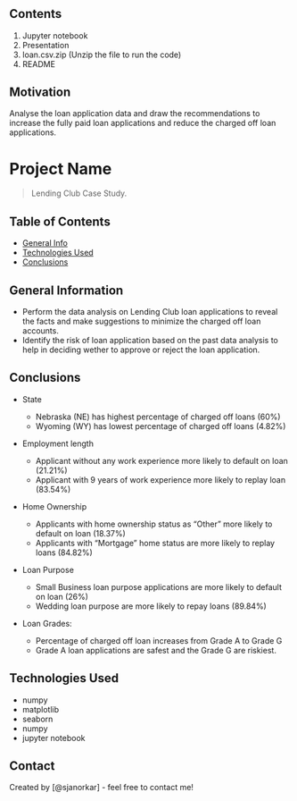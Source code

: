 # 
## Contents
1. Jupyter notebook 
2. Presentation
3. loan.csv.zip (Unzip the file to run the code)
4. README

## Motivation
Analyse the loan application data and draw the recommendations to increase the fully paid loan applications and reduce the charged off loan applications.


# Project Name
> Lending Club Case Study.


## Table of Contents
* [General Info](#general-information)
* [Technologies Used](#technologies-used)
* [Conclusions](#conclusions)

<!-- You can include any other section that is pertinent to your problem -->

## General Information
- Perform the data analysis on Lending Club loan applications to reveal the facts and make suggestions to minimize the charged off loan accounts.
- Identify the risk of loan application based on the past data analysis to help in deciding wether to approve or reject the loan application. 

<!-- You don't have to answer all the questions - just the ones relevant to your project. -->

## Conclusions
- State
  - Nebraska (NE) has highest percentage of charged off loans (60%)
  - Wyoming (WY) has lowest percentage of charged off loans (4.82%)

- Employment length
  - Applicant without any work experience more likely to default on loan (21.21%)
  - Applicant with 9 years of work experience more likely to replay loan (83.54%)

- Home Ownership
  - Applicants with home ownership status as “Other” more likely to default on loan (18.37%)
  - Applicants with “Mortgage” home status are more likely to replay loans (84.82%)

- Loan Purpose
  - Small Business loan purpose applications are more likely to default on loan (26%)
  - Wedding loan purpose are more likely to repay loans (89.84%)

- Loan Grades:
  - Percentage of charged off loan increases from Grade A to Grade G
  - Grade A loan applications are safest and the Grade G are riskiest.

<!-- You don't have to answer all the questions - just the ones relevant to your project. -->


## Technologies Used
- numpy 
- matplotlib
- seaborn 
- numpy
- jupyter notebook

<!-- As the libraries versions keep on changing, it is recommended to mention the version of library used in this project -->


## Contact
Created by [@sjanorkar] - feel free to contact me!


<!-- Optional -->
<!-- ## License -->
<!-- This project is open source and available under the [... License](). -->

<!-- You don't have to include all sections - just the one's relevant to your project -->
